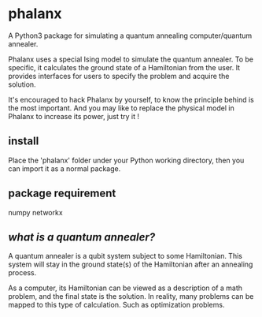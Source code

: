 # phalanx
A Python3 package for simulating a quantum annealing computer/quantum annealer.

Phalanx uses a special Ising model to simulate the quantum annealer. To be specific, it calculates the ground state of a Hamiltonian from the user.  It provides interfaces for users to specify the problem and acquire the solution.

It's encouraged to hack Phalanx by yourself,  to know the principle behind is the most important.  And you may like to replace the physical model in Phalanx to increase its power,  just try it !

## install
Place the 'phalanx' folder under your Python working directory,  then you can import it as a normal package.

## package requirement
numpy
networkx

## _what is a quantum annealer?_
A quantum annealer is a qubit system subject to some Hamiltonian. This system will stay in the ground state(s) of the Hamiltonian after an annealing process. 

As a computer, its Hamiltonian can be viewed as a description of a math problem, and the final state is the solution.  In reality, many problems can be mapped to this type of calculation. Such as optimization problems. 
